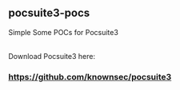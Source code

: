 ## pocsuite3-pocs
Simple Some POCs for Pocsuite3

<br> Download Pocsuite3 here:
### <a href="https://github.com/knownsec/pocsuite3">https://github.com/knownsec/pocsuite3</a>
